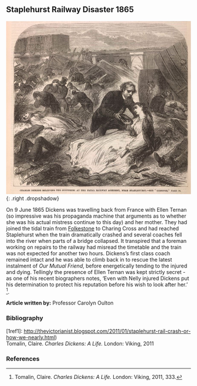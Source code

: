 <pvaram ve-config style="article">

## Staplehurst Railway Disaster 1865

![Staplehurst ©The British Library Board (F60118-30 Images Online).](images/Staplehurst.jpg){: .right .dropshadow}

On 9 June 1865 Dickens was travelling back from France with Ellen Ternan (so impressive was his propaganda machine that arguments as to whether she was his actual mistress continue to this day) and her mother. They had joined the tidal train from [Folkestone](/19c/19c-folkestone) to Charing Cross and had reached Staplehurst when the train dramatically crashed and several coaches fell into the river when parts of a bridge collapsed. It transpired that a foreman working on repairs to the railway had misread the timetable and the train was not expected for another two hours. Dickens’s first class coach remained intact and he was able to climb back in to rescue the latest instalment of _Our Mutual Friend_, before energetically tending to the injured and dying. Tellingly the presence of Ellen Ternan was kept strictly secret - as one of his recent biographers notes, ‘Even with Nelly injured Dickens put his determination to protect his reputation before his wish to look after her.’ [^ref1]. 

**Article written by:** Professor Carolyn Oulton

### Bibliography
[1ref1]: http://thevictorianist.blogspot.com/2011/01/staplehurst-rail-crash-or-how-we-nearly.html)    
 Tomalin, Claire. _Charles Dickens: A Life._ London: Viking, 2011  

### References
[^ref1]: Tomalin, Claire. _Charles Dickens: A Life._ London: Viking, 2011, 333.
